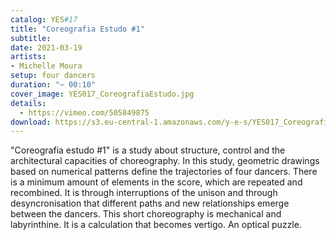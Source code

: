 ```yaml
---
catalog: YES#17
title: "Coreografia Estudo #1"
subtitle:
date: 2021-03-19
artists:
- Michelle Moura
setup: four dancers
duration: "~ 00:10"
cover_image: YES017_CoreografiaEstudo.jpg
details:
  - https://vimeo.com/505849875
download: https://s3.eu-central-1.amazonaws.com/y-e-s/YES017_CoreografiaEstudo.zip
---
```

"Coreografia estudo #1" is a study about structure, control and the architectural capacities of choreography. In this study, geometric drawings based on numerical patterns define the trajectories of four dancers. There is a minimum amount of elements in the score, which are repeated and recombined. It is through interruptions of the unison and through desyncronisation that different paths and new relationships emerge between the dancers. This short choreography is mechanical and labyrinthine. It is a calculation that becomes vertigo. An optical puzzle.
